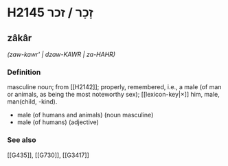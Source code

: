 # H2145 זָכָר / זכר

## zâkâr

_(zaw-kawr' | dzaw-KAWR | za-HAHR)_

### Definition

masculine noun; from [[H2142]]; properly, remembered, i.e., a male (of man or animals, as being the most noteworthy sex); [[lexicon-key|×]] him, male, man(child, -kind).

- male (of humans and animals) (noun masculine)
- male (of humans) (adjective)
### See also

[[G435]], [[G730]], [[G3417]]

